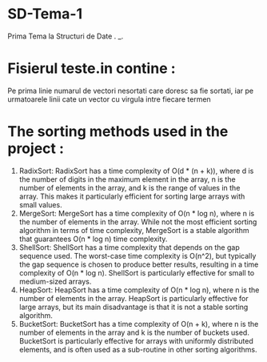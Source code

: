 # SD-Tema-1
Prima Tema la Structuri de Date . _.

# Fisierul teste.in contine :
Pe prima linie numarul de vectori nesortati care doresc sa fie sortati, iar pe urmatoarele linii cate un vector cu virgula intre fiecare termen

# The sorting methods used in the project :
1. RadixSort: RadixSort has a time complexity of O(d * (n + k)), where d is the number of digits in the maximum element in the array, n is the number of elements in the array, and k is the range of values in the array. This makes it particularly efficient for sorting large arrays with small values.
2. MergeSort: MergeSort has a time complexity of O(n * log n), where n is the number of elements in the array. While not the most efficient sorting algorithm in terms of time complexity, MergeSort is a stable algorithm that guarantees O(n * log n) time complexity.
3. ShellSort: ShellSort has a time complexity that depends on the gap sequence used. The worst-case time complexity is O(n^2), but typically the gap sequence is chosen to produce better results, resulting in a time complexity of O(n * log n). ShellSort is particularly effective for small to medium-sized arrays.
4. HeapSort: HeapSort has a time complexity of O(n * log n), where n is the number of elements in the array. HeapSort is particularly effective for large arrays, but its main disadvantage is that it is not a stable sorting algorithm.
5. BucketSort: BucketSort has a time complexity of O(n + k), where n is the number of elements in the array and k is the number of buckets used. BucketSort is particularly effective for arrays with uniformly distributed elements, and is often used as a sub-routine in other sorting algorithms.
